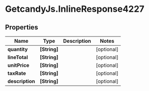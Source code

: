 # GetcandyJs.InlineResponse4227

## Properties

Name | Type | Description | Notes
------------ | ------------- | ------------- | -------------
**quantity** | **[String]** |  | [optional] 
**lineTotal** | **[String]** |  | [optional] 
**unitPrice** | **[String]** |  | [optional] 
**taxRate** | **[String]** |  | [optional] 
**description** | **[String]** |  | [optional] 


